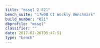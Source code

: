 ```yaml
---
title: "mssql 2 821"
bench_suite: "17w08 CI Weekly Benchmark"
build_number: "821"
dbprofile: "mssql"
classifier: ""
date: 2017-02-20T05:47:51
type: "bench"
---
```

